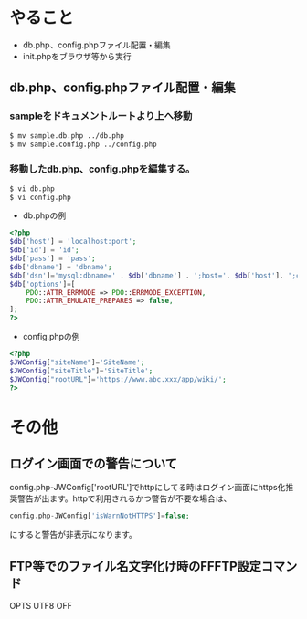 # やること
- db.php、config.phpファイル配置・編集
- init.phpをブラウザ等から実行

## db.php、config.phpファイル配置・編集
### sampleをドキュメントルートより上へ移動
```bash
$ mv sample.db.php ../db.php
$ mv sample.config.php ../config.php
```

### 移動したdb.php、config.phpを編集する。
```bash
$ vi db.php
$ vi config.php
```
- db.phpの例
```php
<?php
$db['host'] = 'localhost:port';
$db['id'] = 'id';
$db['pass'] = 'pass';
$db['dbname'] = 'dbname';
$db['dsn']='mysql:dbname=' . $db['dbname'] . ';host='. $db['host']. ';charset=utf8mb4';
$db['options']=[
    PDO::ATTR_ERRMODE => PDO::ERRMODE_EXCEPTION,
    PDO::ATTR_EMULATE_PREPARES => false,
];
?>
```

- config.phpの例
```php
<?php
$JWConfig["siteName"]='SiteName';
$JWConfig["siteTitle"]='SiteTitle';
$JWConfig["rootURL"]='https://www.abc.xxx/app/wiki/';
?>
```

# その他
## ログイン画面での警告について
config.php-JWConfig['rootURL']でhttpにしてる時はログイン画面にhttps化推奨警告が出ます。httpで利用されるかつ警告が不要な場合は、
```php
config.php-JWConfig['isWarnNotHTTPS']=false;
```
にすると警告が非表示になります。
## FTP等でのファイル名文字化け時のFFFTP設定コマンド
OPTS UTF8 OFF
